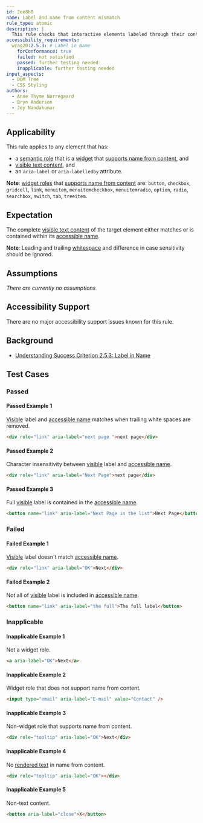 ```yaml
---
id: 2ee8b8
name: Label and name from content mismatch
rule_type: atomic
description: |
  This rule checks that interactive elements labeled through their content have their visible label as part of their accessible name.
accessibility_requirements:
  wcag20:2.5.3: # Label in Name
    forConformance: true
    failed: not satisfied
    passed: further testing needed
    inapplicable: further testing needed
input_aspects:
  - DOM Tree
  - CSS Styling
authors:
  - Anne Thyme Nørregaard
  - Bryn Anderson
  - Jey Nandakumar
---
```


## Applicability

This rule applies to any element that has:

- a [semantic role](#semantic-role) that is a [widget](https://www.w3.org/TR/wai-aria-1.1/#widget_roles) that [supports name from content](https://www.w3.org/TR/wai-aria-1.1/#namefromcontent), and
- [visible text content](#visible-text-content), and
- an `aria-label` or `aria-labelledby` attribute.

**Note**: [widget roles](https://www.w3.org/TR/wai-aria-1.1/#widget_roles) that [supports name from content](https://www.w3.org/TR/wai-aria-1.1/#namefromcontent) are: `button`, `checkbox`, `gridcell`, `link`, `menuitem`, `menuitemcheckbox`, `menuitemradio`, `option`, `radio`, `searchbox`, `switch`, `tab`, `treeitem`.

## Expectation

The complete [visible text content](#visible-text-content) of the target element either matches or is contained within its [accessible name][].

**Note**: Leading and trailing [whitespace](#whitespace) and difference in case sensitivity should be ignored.

## Assumptions

_There are currently no assumptions_

## Accessibility Support

There are no major accessibility support issues known for this rule.

## Background

- [Understanding Success Criterion 2.5.3: Label in Name](https://www.w3.org/WAI/WCAG21/Understanding/label-in-name.html)

## Test Cases

### Passed

#### Passed Example 1

[Visible][] label and [accessible name][] matches when trailing white spaces are removed.

```html
<div role="link" aria-label="next page ">next page</div>
```

#### Passed Example 2

Character insensitivity between [visible][] label and [accessible name][].

```html
<div role="link" aria-label="Next Page">next page</div>
```

#### Passed Example 3

Full [visible][] label is contained in the [accessible name][].

```html
<button name="link" aria-label="Next Page in the list">Next Page</button>
```

### Failed

#### Failed Example 1

[Visible][] label doesn't match [accessible name][].

```html
<div role="link" aria-label="OK">Next</div>
```

#### Failed Example 2

Not all of [visible][] label is included in [accessible name][].

```html
<button name="link" aria-label="the full">The full label</button>
```

### Inapplicable

#### Inapplicable Example 1

Not a widget role.

```html
<a aria-label="OK">Next</a>
```

#### Inapplicable Example 2

Widget role that does not support name from content.

```html
<input type="email" aria-label="E-mail" value="Contact" />
```

#### Inapplicable Example 3

Non-widget role that supports name from content.

```html
<div role="tooltip" aria-label="OK">Next</div>
```

#### Inapplicable Example 4

No [rendered text](#rendered-text) in name from content.

```html
<div role="tooltip" aria-label="OK"></div>
```

#### Inapplicable Example 5

Non-text content.

```html
<button aria-label="close">X</button>
```

[accessible name]: #accessible-name 'Definition of accessible name'
[visible]: #visible 'Definition of visible'
